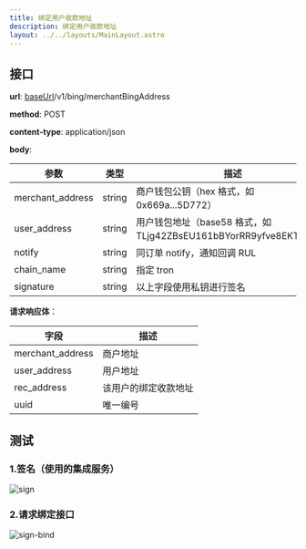 ```yaml
---
title: 绑定用户收款地址
description: 绑定用户收款地址
layout: ../../layouts/MainLayout.astro
---
```



## 接口

**url**: [baseUrl](/zh-CN/config)/v1/bing/merchantBingAddress

**method**: POST

**content-type**: application/json

**body**:

| 参数             | 类型   | 描述                                                               |
| ---------------- | ------ | ------------------------------------------------------------------ |
| merchant_address | string | 商户钱包公钥（hex 格式，如 0x669a...5D772）    |
| user_address     | string | 用户钱包地址（base58 格式，如TLjg42ZBsEU161bBYorRR9yfve8EKTcZL9） |
| notify           | string | 同订单 notify，通知回调 RUL                                        |
| chain_name       | string | 指定 tron                                                          |
| signature        | string | 以上字段使用私钥进行签名                                           |

**请求响应体**：

| 字段             | 描述                 |
| ---------------- | -------------------- |
| merchant_address | 商户地址             |
| user_address     | 用户地址             |
| rec_address      | 该用户的绑定收款地址 |
| uuid             | 唯一编号             |


## 测试

### 1.签名（使用的集成服务）

![sign](/sign-bindAddress.png)


### 2.请求绑定接口

![sign-bind](/bindAddress.png)

